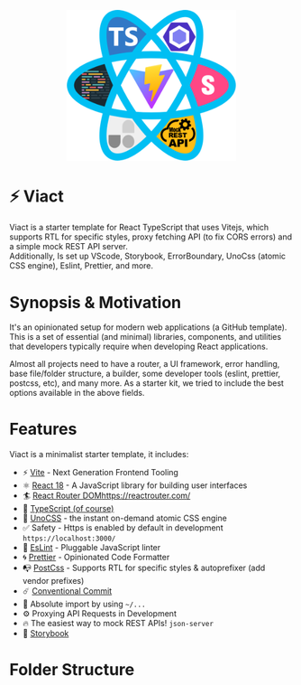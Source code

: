 <p align="center">
  <img src="./src/assets/images/viact.png" alt="Viact Logo" width="300"> 
</p>

# ⚡️ Viact

<p>Viact is a starter template for React TypeScript that uses Vitejs, which supports RTL for specific styles, proxy fetching API (to fix CORS errors) and a simple mock REST API server. <br />Additionally, Is set up VScode, Storybook, ErrorBoundary, UnoCss (atomic CSS engine), Eslint, Prettier, and more.</p>

# Synopsis & Motivation

<p>It's an opinionated setup for modern web applications (a GitHub template). This is a set of essential (and minimal) libraries, components, and utilities that developers typically require when developing React applications.</p>
<p>Almost all projects need to have a router, a UI framework, error handling, base file/folder structure, a builder, some developer tools (eslint, prettier, postcss, etc), and many more. As a starter kit, we tried to include the best options available in the above fields.</p>

# Features

<p>Viact is a minimalist starter template, it includes:</p>

-  ⚡️ [Vite](https://vitejs.dev/) - Next Generation Frontend Tooling
-  ⚛️ [React 18](https://reactjs.org/) - A JavaScript library for building user interfaces
-  🏄 [React Router DOM](https://reactrouter.com/)https://reactrouter.com/
-  💎 [TypeScript (of course)](https://www.typescriptlang.org/)
-  🎨 [UnoCSS](https://github.com/antfu/unocss) - the instant on-demand atomic CSS engine
-  ✅ Safety - Https is enabled by default in development `https://localhost:3000/`
-  🔨 [EsLint](https://eslint.org/) - Pluggable JavaScript linter
-  🌀 [Prettier](https://prettier.io) - Opinionated Code Formatter
-  📭 [PostCss](https://postcss.org/) - Supports RTL for specific styles & autoprefixer (add vendor prefixes)
-  ☄️ [Conventional Commit](https://commitlint.js.org/#/)
-  🎯 Absolute import by using `~/...`
-  ⚙️ Proxying API Requests in Development
-  🔥 The easiest way to mock REST APIs! `json-server`
-  📕 [Storybook](https://storybook.js.org/)

# Folder Structure
